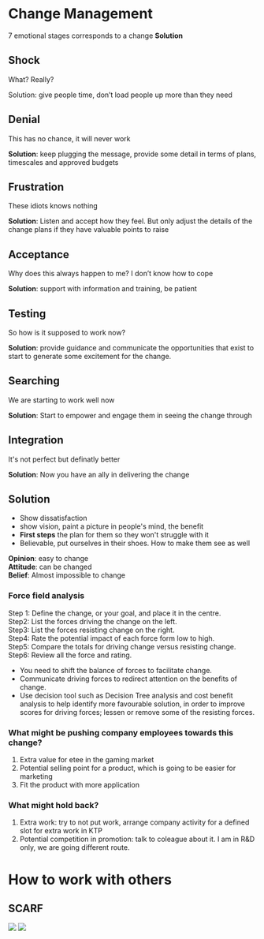   
# Change Management  
  
7 emotional stages corresponds to a change **Solution**  
  
## Shock  
  
What? Really?   
  
Solution:  give people time, don’t load people up more than they need   
  
  
## Denial  
  
This has no chance, it will never work   
  
**Solution**: keep plugging the message, provide some detail in terms of plans, timescales and approved budgets   
  
## **Frustration**  
  
These idiots knows nothing   
  
**Solution**: Listen and accept how they feel. But only adjust the details of the change plans if they have valuable points to raise  
  
## **Acceptance**   
  
Why does this always happen to me? I don’t know how to cope   
  
**Solution**: support with information and training, be patient   
  
## **Testing**   
  
So how is it supposed to work now?  
  
**Solution**: provide guidance and communicate the opportunities that exist to start to generate some excitement for the change.  
  
## **Searching**   
  
We are starting to work well now   
  
**Solution**: Start to empower and engage them in seeing the change through   
  
## **Integration**  
  
It's not perfect but definatly better  
  
**Solution**: Now you have an ally in delivering the change  
  
  
## Solution  
  
- Show dissatisfaction  
- show vision, paint a picture in people's mind, the benefit  
- **First steps** the plan for them so they won't struggle with it  
- Believable, put ourselves in their shoes. How to make them see as well  
  
**Opinion**: easy to change  
**Attitude**: can be changed  
**Belief**: Almost impossible to change  
  
### Force field analysis  
  
Step 1: Define the change, or your goal, and place it in the centre.  
Step2: List the forces driving the change on the left.  
Step3: List the forces resisting change on the right.  
Step4: Rate the potential impact of each force form low to high.  
Step5: Compare the totals for driving change versus resisting change.  
Step6: Review all the force and rating.  
  
- You need to shift the balance of forces to facilitate change.  
- Communicate driving forces to redirect attention on the benefits of change.  
- Use decision tool such as Decision Tree analysis and cost benefit analysis to help identify more favourable solution, in order to improve scores for driving forces; lessen or remove some of the resisting forces.  
  
  
### What might be pushing company employees towards this change?  
  
1. Extra value for etee in the gaming market  
1. Potential selling point for a product, which is going to be easier for marketing  
1. Fit the product with more application  
  
### What might hold back?  
  
1. Extra work: try to not put work, arrange company activity for a defined slot for extra work in KTP  
1. Potential competition in promotion: talk to coleague about it. I am in R&D only, we are going different route.   
  
  
# How to work with others  
## SCARF  
  
  
![](Aspose.Words.5364a901-92ab-4f1a-a312-4393b804b23f.027.png) ![](Aspose.Words.5364a901-92ab-4f1a-a312-4393b804b23f.028.png)